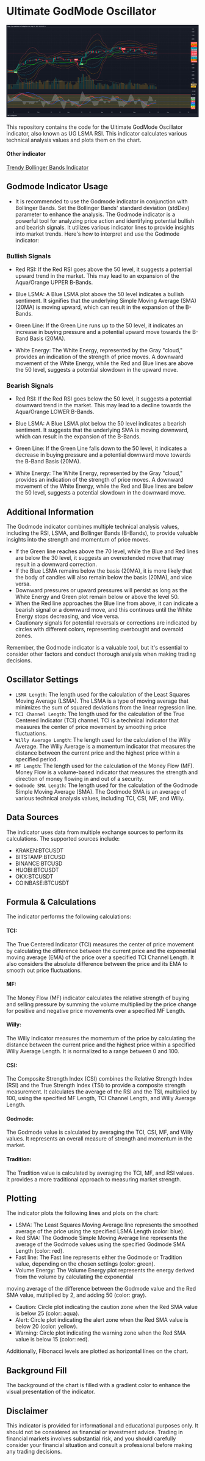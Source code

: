 # Ultimate GodMode Oscillator

![App Screenshot](https://github.com/rzgarespo/Ultimate-Godmode-Oscillator/blob/main/GodMode-BTC_2023-05-21_16-20-11.png)

This repository contains the code for the Ultimate GodMode Oscillator indicator, also known as UG LSMA RSI. This indicator calculates various technical analysis values and plots them on the chart.
#### Other indicator

[Trendy Bollinger Bands Indicator](https://github.com/rzgarespo/trendyBollingerBands)

## Godmode Indicator Usage
- It is recommended to use the Godmode indicator in conjunction with Bollinger Bands. Set the Bollinger Bands' standard deviation (stdDev) parameter to enhance the analysis.
The Godmode indicator is a powerful tool for analyzing price action and identifying potential bullish and bearish signals. It utilizes various indicator lines to provide insights into market trends. Here's how to interpret and use the Godmode indicator:

### Bullish Signals
- Red RSI: If the Red RSI goes above the 50 level, it suggests a potential upward trend in the market. This may lead to an expansion of the Aqua/Orange UPPER B-Bands.

- Blue LSMA: A Blue LSMA plot above the 50 level indicates a bullish sentiment. It signifies that the underlying Simple Moving Average (SMA) (20MA) is moving upward, which can result in the expansion of the B-Bands.

- Green Line: If the Green Line runs up to the 50 level, it indicates an increase in buying pressure and a potential upward move towards the B-Band Basis (20MA).

- White Energy: The White Energy, represented by the Gray "cloud," provides an indication of the strength of price moves. A downward movement of the White Energy, while the Red and Blue lines are above the 50 level, suggests a potential slowdown in the upward move.

### Bearish Signals
- Red RSI: If the Red RSI goes below the 50 level, it suggests a potential downward trend in the market. This may lead to a decline towards the Aqua/Orange LOWER B-Bands.

- Blue LSMA: A Blue LSMA plot below the 50 level indicates a bearish sentiment. It suggests that the underlying SMA is moving downward, which can result in the expansion of the B-Bands.

- Green Line: If the Green Line falls down to the 50 level, it indicates a decrease in buying pressure and a potential downward move towards the B-Band Basis (20MA).

- White Energy: The White Energy, represented by the Gray "cloud," provides an indication of the strength of price moves. A downward movement of the White Energy, while the Red and Blue lines are below the 50 level, suggests a potential slowdown in the downward move.

## Additional Information
The Godmode indicator combines multiple technical analysis values, including the RSI, LSMA, and Bollinger Bands (B-Bands), to provide valuable insights into the strength and momentum of price moves.

- If the Green line reaches above the 70 level, while the Blue and Red lines are below the 30 level, it suggests an overextended move that may result in a downward correction.
- If the Blue LSMA remains below the basis (20MA), it is more likely that the body of candles will also remain below the basis (20MA), and vice versa.
- Downward pressures or upward pressures will persist as long as the White Energy and Green plot remain below or above the level 50.
- When the Red line approaches the Blue line from above, it can indicate a bearish signal or a downward move, and this continues until the White Energy stops decreasing, and vice versa.
- Cautionary signals for potential reversals or corrections are indicated by circles with different colors, representing overbought and oversold zones.

Remember, the Godmode indicator is a valuable tool, but it's essential to consider other factors and conduct thorough analysis when making trading decisions.

## Oscillator Settings

- `LSMA Length`: The length used for the calculation of the Least Squares Moving Average (LSMA). The LSMA is a type of moving average that minimizes the sum of squared deviations from the linear regression line.
- `TCI Channel Length`: The length used for the calculation of the True Centered Indicator (TCI) channel. TCI is a technical indicator that measures the center of price movement by smoothing price fluctuations.
- `Willy Average Length`: The length used for the calculation of the Willy Average. The Willy Average is a momentum indicator that measures the distance between the current price and the highest price within a specified period.
- `MF Length`: The length used for the calculation of the Money Flow (MF). Money Flow is a volume-based indicator that measures the strength and direction of money flowing in and out of a security.
- `Godmode SMA Length`: The length used for the calculation of the Godmode Simple Moving Average (SMA). The Godmode SMA is an average of various technical analysis values, including TCI, CSI, MF, and Willy.

## Data Sources

The indicator uses data from multiple exchange sources to perform its calculations. The supported sources include:

- KRAKEN:BTCUSDT
- BITSTAMP:BTCUSD
- BINANCE:BTCUSD
- HUOBI:BTCUSDT
- OKX:BTCUSDT
- COINBASE:BTCUSDT

## Formula & Calculations

The indicator performs the following calculations:

#### TCI: 
The True Centered Indicator (TCI) measures the center of price movement by calculating the difference between the current price and the exponential moving average (EMA) of the price over a specified TCI Channel Length. It also considers the absolute difference between the price and its EMA to smooth out price fluctuations.
#### MF: 
The Money Flow (MF) indicator calculates the relative strength of buying and selling pressure by summing the volume multiplied by the price change for positive and negative price movements over a specified MF Length.
#### Willy: 
The Willy indicator measures the momentum of the price by calculating the distance between the current price and the highest price within a specified Willy Average Length. It is normalized to a range between 0 and 100.
#### CSI: 
The Composite Strength Index (CSI) combines the Relative Strength Index (RSI) and the True Strength Index (TSI) to provide a composite strength measurement. It calculates the average of the RSI and the TSI, multiplied by 100, using the specified MF Length, TCI Channel Length, and Willy Average Length.
#### Godmode: 
The Godmode value is calculated by averaging the TCI, CSI, MF, and Willy values. It represents an overall measure of strength and momentum in the market.
#### Tradition: 
The Tradition value is calculated by averaging the TCI, MF, and RSI values. It provides a more traditional approach to measuring market strength.

## Plotting

The indicator plots the following lines and plots on the chart:

- LSMA: The Least Squares Moving Average line represents the smoothed average of the price using the specified LSMA Length (color: blue).
- Red SMA: The Godmode Simple Moving Average line represents the average of the Godmode values using the specified Godmode SMA Length (color: red).
- Fast line: The Fast line represents either the Godmode or Tradition value, depending on the chosen settings (color: green).
- Volume Energy: The Volume Energy plot represents the energy derived from the volume by calculating the exponential

 moving average of the difference between the Godmode value and the Red SMA value, multiplied by 2, and adding 50 (color: gray).
- Caution: Circle plot indicating the caution zone when the Red SMA value is below 25 (color: aqua).
- Alert: Circle plot indicating the alert zone when the Red SMA value is below 20 (color: yellow).
- Warning: Circle plot indicating the warning zone when the Red SMA value is below 15 (color: red).

Additionally, Fibonacci levels are plotted as horizontal lines on the chart.

## Background Fill

The background of the chart is filled with a gradient color to enhance the visual presentation of the indicator.

## Disclaimer
This indicator is provided for informational and educational purposes only. It should not be considered as financial or investment advice. Trading in financial markets involves substantial risk, and you should carefully consider your financial situation and consult a professional before making any trading decisions.




